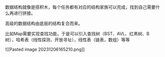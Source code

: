 数据结构就像是搭积木，每个任务都有对应的结构家族可以完成，找到自己需要什么再进行拼接。

高级的数据结构由底层的结构复合而来。


比如Map需要实现查找功能，于是可以引入查找树（BST、AVL、红黑树、B树），哈希表（线性探测，开放寻址），线性表（链表，数组）等等

![[Pasted image 20231206165210.png]]